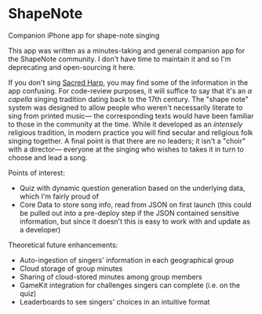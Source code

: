 # ShapeNote
Companion iPhone app for shape-note singing

This app was written as a minutes-taking and general companion app for the ShapeNote community. I don't have time to maintain it and so I'm deprecating and open-sourcing it here.

If you don't sing [Sacred Harp](https://en.wikipedia.org/wiki/Sacred_Harp), you may find some of the information in the app confusing. For code-review purposes, it will suffice to say that it's an *a capella* singing tradition dating back to the 17th century. The "shape note" system was designed to allow people who weren't necessarily literate to sing from printed music— the corresponding texts would have been familiar to those in the community at the time. While it developed as an *intensely* religious tradition, in modern practice you will find secular and religious folk singing together. A final point is that there are no leaders; it isn't a "choir" with a director— everyone at the singing who wishes to takes it in turn to choose and lead a song.

Points of interest:
- Quiz with dynamic question generation based on the underlying data, which I'm fairly proud of
- Core Data to store song info, read from JSON on first launch (this could be pulled out into a pre-deploy step if the JSON contained sensitive information, but since it doesn't this is easy to work with and update as a developer)

Theoretical future enhancements:
- Auto-ingestion of singers' information in each geographical group
- Cloud storage of group minutes
- Sharing of cloud-stored minutes among group members
- GameKit integration for challenges singers can complete (i.e. on the quiz)
- Leaderboards to see singers' choices in an intuitive format
